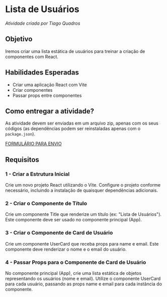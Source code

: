 # Lista de Usuários
*Atividade criada por Tiago Quadros*

## Objetivo
Iremos criar uma lista estática de usuários para treinar a criação de componentes com React.

## Habilidades Esperadas
- Criar uma aplicação React com Vite
- Criar componentes
- Passar props entre componentes

## Como entregar a atividade?
As atividade devem ser enviadas em um arquivo zip, apenas com os seus códigos (as dependências podem ser reinstaladas apenas com o `package.json`).

[FORMULÁRIO PARA ENVIO](https://forms.gle/iJKx4yrXPouE5KpU8)

## Requisitos

### 1 - Criar a Estrutura Inicial
Crie um novo projeto React utilizando o Vite.
Configure o projeto conforme necessário, incluindo a instalação de quaisquer dependências adicionais.

### 2 - Criar o Componente de Título
Crie um componente Title que renderize um título (ex: "Lista de Usuários").
Este componente deve ser usado no componente principal (App).

### 3 - Criar o Componente de Card de Usuário
Crie um componente UserCard que receba props para name e email.
Este componente deve renderizar o nome e o email do usuário.

### 4 - Passar Props para o Componente de Card de Usuário
No componente principal (App), crie uma lista estática de objetos representando os usuários (nome e email).
Utilize o componente UserCard para cada usuário, passando as props name e email para cada instância do componente.